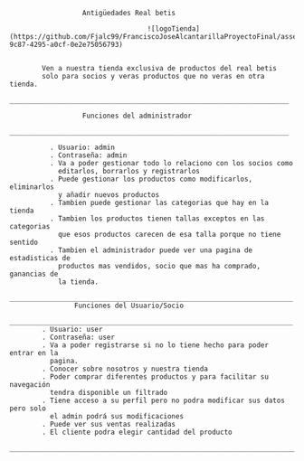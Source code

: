                       Antigüedades Real betis 

                                      ![logoTienda](https://github.com/Fjalc99/FranciscoJoseAlcantarillaProyectoFinal/assets/150147505/4f829ade-9c87-4295-a0cf-0e2e75056793)


            Ven a nuestra tienda exclusiva de productos del real betis 
            solo para socios y veras productos que no veras en otra tienda.
            _____________________________________________________________________
                                         
                      Funciones del administrador
            _____________________________________________________________________
                                                   
              . Usuario: admin
              . Contraseña: admin
              . Va a poder gestionar todo lo relaciono con los socios como 
                editarlos, borrarlos y registrarlos
              . Puede gestionar los productos como modificarlos, eliminarlos 
                y añadir nuevos productos
              . Tambien puede gestionar las categorias que hay en la tienda
              . Tambien los productos tienen tallas exceptos en las categorias
                que esos productos carecen de esa talla porque no tiene sentido
              . Tambien el administrador puede ver una pagina de estadisticas de
                productos mas vendidos, socio que mas ha comprado, ganancias de
                la tienda.
            ______________________________________________________________________
                    Funciones del Usuario/Socio
            ______________________________________________________________________
            . Usuario: user  
            . Contraseña: user
            . Va a poder registrarse si no lo tiene hecho para poder entrar en la
              pagina.
            . Conocer sobre nosotros y nuestra tienda
            . Poder comprar diferentes productos y para facilitar su navegación
              tendra disponible un filtrado
            . Tiene acceso a su perfil pero no podra modificar sus datos pero solo 
              el admin podrá sus modificaciones
            . Puede ver sus ventas realizadas
            . El cliente podra elegir cantidad del producto
            ________________________________________________________________________
      
                                         
